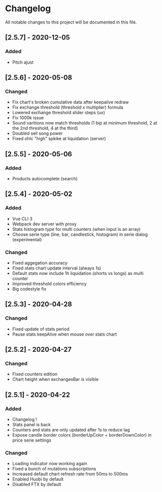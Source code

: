 # Changelog

All notable changes to this project will be documented in this file.

## [2.5.7] - 2020-12-05

### Added

- Pitch ajust

## [2.5.6] - 2020-05-08

### Changed

- Fix chart's broken cumulative data after keepalive redraw
- Fix exchange threshold (threshold x multiplier) formula
- Lowered exchange threshold slider steps (ux)
- Fix 1000k issue
- Sound varitions now match thresholds (1 bip at minimum threshold, 2 at the 2nd threshold, 4 at the third)
- Doubled sell song power
- Fixed ohlc "high" spkike at liquidation (server)

## [2.5.5] - 2020-05-06

### Added

- Products autocomplete (search)

## [2.5.4] - 2020-05-02

### Added

- Vue CLI 3
- Webpack dev server with proxy
- Stats histogram type for multi counters (when input is an array)
- Choose serie type (line, bar, candlestick, histogram) in serie dialog (experimental)

### Changed

- Fixed aggegation accuracy
- Fixed stats chart update interval (always 1s)
- Default stats now include 1h liquidation (shorts vs longs) as multi counter
- Improved threshold colors efficiency
- Big codestyle fix

## [2.5.3] - 2020-04-28

### Changed

- Fixed update of stats period
- Pause stats keepAlive when mouse over stats chart

## [2.5.2] - 2020-04-27

### Changed

- Fixed counters edition
- Chart height when exchangesBar is visible

## [2.5.1] - 2020-04-22

### Added

- Changelog !
- Stats panel is back
- Counters and stats are only updated after 1s to reduce lag
- Expose candle border colors (borderUpColor + borderDownColor) in price serie settings

### Changed

- Loading indicator now working again
- Fixed a bunch of mutations subscriptions
- Increased default chart refresh rate from 50ms to 500ms
- Enabled Huobi by default
- Disabled FTX by default
